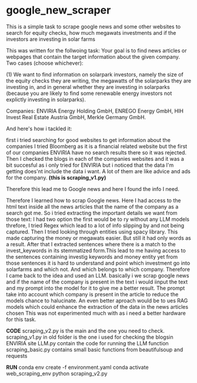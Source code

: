 # google_new_scraper
This is a simple task to scrape google news and some other websites to search for equity checks, how much  megawats investments and if the investors are investing in solar farms

This was written for the follwoing task:
 Your goal is to find news articles or webpages that contain the target information about the given company. Two cases (choose whichever):

(1) We want to find information on solarpark investors, namely the size of the equity checks they are writing, the megawatts of the solarparks they are investing in, and in general whether they are investing in solarparks (because you are likely to find some renewable energy investors not explictly investing in solarparks).

Companies: ENVIRIA Energy Holding GmbH, ENREGO Energy GmbH, HIH Invest Real Estate Austria GmbH, Merkle Germany GmbH.

And here's how i tackled it:

first i tried searching for good websites to get information about the companies
I tried Bloomberg as it is a financial related website but the first of our companies ENVIRIA have no search results there so it was rejected.
Then I checked the blogs in each of the companies websites and it was a bit succesful as i only tried for ENVIRIA but i noticed that the data I'm getting does'nt include the data i want. A lot of them are like advice and ads for the company. **(this is scraping_v1.py)**

Therefore this lead me to Google news and here I found the info I need.

Therefore I learned how to scrap Google news.
Here I had access to the html text inside all the news articles that the name of the company as a search got me.
So i tried extracting  the important details we want from those text:
I had two option the first would be to ry without any LLM models threfore,
  I tried Regex which lead to a lot of info slipping by and not being captured.
  Then I tried looking through entities using spacy library. This made capturing the money or megawats easier. But still it had only words as a result.
  After that I extracted sentences where there is a match to the invest_keywords in its stemmatized form.This lead to me having access to the sentences containing investig keywords and money entity
  yet from those sentences it is hard to understand and point which investment go into solarfarms and which not. And which belongs to which company.
  Therefore I came back to the idea and used an LLM. basically i we scrap google news and if the name of the company is present in the text i would iinput the text and my prompt into the model for it to give me a better result. The prompt take into account which company is present in the article to reduce the models chance to halucinate.
  An even better aproach would be to ues RAG models which could enhance the extraction of the data in the news articles chosen
  This was not experimented much with as i need a better hardware for this task.

**CODE**
scraping_v2.py is the main and the one you need to check.
scraping_v1.py in old folder is the one i used for checking the blogsin ENVIRIA site
LLM.py contain the code  for running the LLM function 
scraping_basic.py contains small basic functions from beautifulsoup and requests


**RUN**
conda env create -f environment.yaml
conda activate web_scraping_env
python scraping_v2.py
